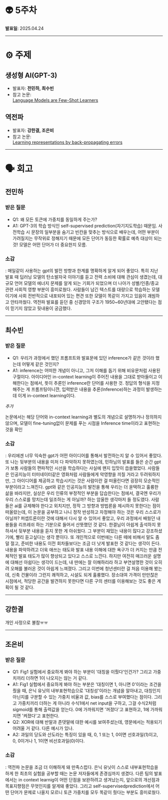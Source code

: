 # 👽 5주차

**발표일**: 2025.04.24

---

# ⚙️ 주제
## 생성형 AI(GPT-3)
- 발표자: **전민하, 최수빈**  
- 참고 논문:  
[Language Models are Few-Shot Learners](https://arxiv.org/pdf/2005.14165)

## 역전파  
- 발표자: **강한결, 조은비**  
- 참고 논문:  
[Learning representations by back-propagating errors](http://www.cs.utoronto.ca/~hinton/absps/naturebp.pdf)

---

# 🗣️ 회고
## 전민하  
### 받은 질문  
   - Q1: 왜 모든 토큰에 가중치를 동일하게 주는가?
   - A1: GPT-3의 학습 방식인 self-supervised prediction(자기지도학습) 때문임. 사전학습 시 문장의 일부분을 숨기고 빈칸을 맞추는 방식으로 배우는데, 어떤 부분이 가려질지는 무작위로 정해지기 때문에 모든 단어가 동등한 확률로 예측 대상이 되는 것! 모델은 어떤 단어가 더 중요한지 모름.

### 소감  
   : 매일같이 사용하는 gpt의 발전 방향과 한계를 명확하게 알게 되어 좋았다. 특히 지난 발표 때 딥러닝 모델의 탄소발자국 이야기를 듣고 전력 소비에 대해 관심이 생겼는데, 대규모 언어 모델의 에너지 문제를 알게 되는 기회가 되었으며 더 나아가 성별/인종/종교 관련 사회적 영향 부분이 흥미로웠다. 사람들이 남긴 텍스트를 대량으로 학습하는 모델이기에 사회 전반적으로 내포되어 있는 편견 또한 모델이 똑같이 가지고 있음이 괘씸하고 안타까웠다. 역전파 발표를 듣던 중 신경망의 구조가 1950~60년대에 고안됐다는 점이 믿기지 않았고 뒷내용이 궁금했다.
   
----

## 최수빈
### 받은 질문  
   - Q1: 우리가 과정에서 했던 프롬프트와 발표문에 있던 inference가 같은 것이라 했는데 어떻게 같은 것인지?
   - A1: inference는 어떠한 개념이 아니고, 그저 이해를 돕기 위해 비유문처럼 사용된 구절이다. 아이디어인 in-context learning이 주어진 내용을 그대로 받아들이고 이해한다는 점에서, 뜻이 추론인 inference란 단어를 사용한 것. 정답의 형식을 지정해주는 게 프롬프팅이니깐, 입력받은 내용을 추론(Inference)하는 과정이 발생하는데 이게 in-context learning이다.

*추가*

논문에서는 해당 단어와 in-context learning과 별도의 개념으로 설명하거나 정의하지 않으며, 모델이 fine-tuning없이 문제를 푸는 시점을 Inference time이라고 표현하는 것을 확인

### 소감  
   : 우리에겐 너무 익숙한 gpt가 어떤 아이디어를 통해서 발전하는지 알 수 있어서 좋았다. 또 나는 뒷부분의 내용을 미처 다 파악하지 못하였는데, 민하님의 발표를 들은 순간 gpt가 보통 사람들의 편파적인 시선을 학습하다는 사실에 왠지 입맛이 씁쓸했었다. 사람들은 인공지능이 터미네이터같은 영화처럼 사람들에게 악영향을 끼칠 거라고 두려워하지만, 그 아이디어를 제공하고 학습시키는 것은 사람이란 걸 떠올린다면 굉장히 모순적인 부분이라고 느껴진다. gpt와 같은 인공지능의 발전을 통해 우리는 더 윤택하고 훌륭한 삶을 바라지만, 실상은 우리 인류의 부정적인 부분을 답습한다는 점에서, 결국엔 우리가 우리 스스로를 망치는데 일조하는 게 아닐까? 하는 암울한 생각마저 들 정도였다. 사람들은 ai를 규제해야 한다고 외치지만, 정작 그 방향과 방법론을 제시하지 못한다는 점이 떠올랐는데, 이 논문을 공부하고 나니 정작 반성하고 자정해야 하는 것은 우리 스스로가 아닐까?
   퍼셉트론이란 것에 대해서 다시 알 수 있어서 좋았고, 우리 과정에서 배웠던 내용들을 리프레쉬 하는 기분으로 들어서 산뜻했던 것 같다. 한결님이 아쉽게 출석하지 못하셔서 뒷부분 내용을 듣지 못한 게 아쉬웠다. 그 부분이 재밌는 내용이 많다고 강조하셨기에, 빨리 듣고싶다는 생각 뿐이다.
   또 개인적으로 이번에는 다른 떼에 비해서 말도 좀 덜 절고, 준비한 내용도 이전 회차들보다는 조금 더 낫게 발표한 것 같다는 생각이 든다. 내용을 파악하려고 더욱 애쓰는 태도와 발표 내용 이해에 대한 욕구가 더 커지는 만큼 전체적인 발표 태도가 많이 향상되고 있다고 스스로 느낀다. 하지만 여전히 매끄러운 설명에 대해선 아쉽다는 생각이 드는데, 내 딴에는 잘 이해하리라 하고 부연설명한 것이 오히려 오해를 불러온 것이 아쉽게 느껴졌다.
   그리고 이번에 청년센터란 걸 처음 이용해 봤는데, 신축 건물이라 그런지 쾌적하고, 시설도 되게 훌륭했다. 장소대여 가격이 만만찮은 시점에서, 적당한 공간을 발견하지 못한다면 다른 구의 센터를 이용해보는 것도 좋은 계획이 될 것 같다. 
   
---
## 강한결
개인 사정으로 불참ㅠㅠ
   
---

## 조은비
### 받은 질문  
   - Q1: Fig1 실험에서 중요하게 봐야 하는 부분이 '대칭을 이뤘다'인건가? 그리고 가중치끼리 더하면 1이 나오지는 않는 거 같다.
   - A1: Fig1 실험에서 중요하게 봐야 하는 부분은 '대칭이면 1, 아니면 0'이라는 조건을 줬을 때, 은닉 유닛의 내부표현학습으로 '대칭성'이라는 개념을 알아내고, 대칭인지 아닌지를 구분할 수 있는 가중치 비율과 값, bias를 스스로 부여했다는 점이다. 그리고 가중치끼리 더하는 게 아니라 수식1에서 net input을 구하고, 그걸 수식2처럼 sigmoid를 통해 출력값을 얻는다. 0에 가까워지면 '꺼졌다'고 표현하고, 1에 가까워지면 '켜졌다'고 표현한다.
   - Q2: XOR에 대해 반말과 존댓말에 대한 예시를 보여주셨는데, 영문에서는 적용되기 어려울 거 같다. 다른 예시가 있나.
   - A2: 과일의 당도와 산도라는 특징이 있을 때, 0, 1 또는 1, 0이면 선호과일(1)이고, 0, 0이거나 1, 1이면 비선호과일(0)이다. 

### 소감  
   : 역전파 논문을 조금 더 이해하게 돼 만족스럽다. 은닉 유닛이 스스로 내부표현학습을 하게 한 최초의 실험을 공부할 때는 논문 저자들에게 존경심까지 생겼다. 다른 팀의 발표에서는 in context learnig이 어떤 단점을 보완하려고 생겨났는지, 앞으로의 개선점과 목표지향점은 무엇인지를 알게돼 좋았다. 그리고 self-supervisedprediction에서 어떤 단어가 문제로 나올지 모르니 토큰 가중치를 모두 똑같이 줬다는 부분도 흥미로웠다.  
